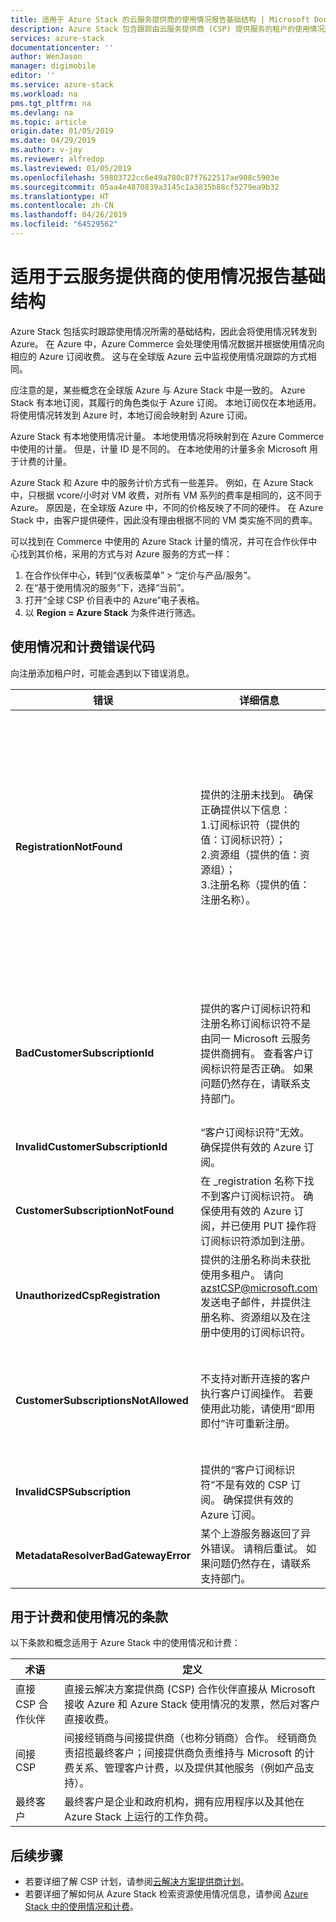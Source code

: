 ```yaml
---
title: 适用于 Azure Stack 的云服务提供商的使用情况报告基础结构 | Microsoft Docs
description: Azure Stack 包含跟踪由云服务提供商 (CSP) 提供服务的租户的使用情况所需的基础结构，并将使用情况转发到 Azure。
services: azure-stack
documentationcenter: ''
author: WenJason
manager: digimobile
editor: ''
ms.service: azure-stack
ms.workload: na
pms.tgt_pltfrm: na
ms.devlang: na
ms.topic: article
origin.date: 01/05/2019
ms.date: 04/29/2019
ms.author: v-jay
ms.reviewer: alfredop
ms.lastreviewed: 01/05/2019
ms.openlocfilehash: 59803722cc6e49a780c87f7622517ae908c5903e
ms.sourcegitcommit: 05aa4e4870839a3145c1a3835b88cf5279ea9b32
ms.translationtype: HT
ms.contentlocale: zh-CN
ms.lasthandoff: 04/26/2019
ms.locfileid: "64529562"
---
```

# <a name="usage-reporting-infrastructure-for-cloud-service-providers"></a>适用于云服务提供商的使用情况报告基础结构

Azure Stack 包括实时跟踪使用情况所需的基础结构，因此会将使用情况转发到 Azure。 在 Azure 中，Azure Commerce 会处理使用情况数据并根据使用情况向相应的 Azure 订阅收费。 这与在全球版 Azure 云中监视使用情况跟踪的方式相同。

应注意的是，某些概念在全球版 Azure 与 Azure Stack 中是一致的。 Azure Stack 有本地订阅，其履行的角色类似于 Azure 订阅。 本地订阅仅在本地适用。 将使用情况转发到 Azure 时，本地订阅会映射到 Azure 订阅。

Azure Stack 有本地使用情况计量。 本地使用情况将映射到在 Azure Commerce 中使用的计量。 但是，计量 ID 是不同的。 在本地使用的计量多余 Microsoft 用于计费的计量。

Azure Stack 和 Azure 中的服务计价方式有一些差异。 例如，在 Azure Stack 中，只根据 vcore/小时对 VM 收费，对所有 VM 系列的费率是相同的，这不同于 Azure。 原因是，在全球版 Azure 中，不同的价格反映了不同的硬件。 在 Azure Stack 中，由客户提供硬件，因此没有理由根据不同的 VM 类实施不同的费率。

可以找到在 Commerce 中使用的 Azure Stack 计量的情况，并可在合作伙伴中心找到其价格，采用的方式与对 Azure 服务的方式一样：

1. 在合作伙伴中心，转到“仪表板菜单” > “定价与产品/服务”。
2. 在“基于使用情况的服务”下，选择“当前”。
3. 打开“全球 CSP 价目表中的 Azure”电子表格。
4. 以 **Region = Azure Stack** 为条件进行筛选。

## <a name="usage-and-billing-error-codes"></a>使用情况和计费错误代码

向注册添加租户时，可能会遇到以下错误消息。

| 错误                           | 详细信息                                                                                                                                                                                                                                                                                                                           | 注释                                                                                                                                                                                                                                                                                                                                                                                                                                                                                                                                                                                                            |
|---------------------------------|-----------------------------------------------------------------------------------------------------------------------------------------------------------------------------------------------------------------------------------------------------------------------------------------------------------------------------------|---------------------------------------------------------------------------------------------------------------------------------------------------------------------------------------------------------------------------------------------------------------------------------------------------------------------------------------------------------------------------------------------------------------------------------------------------------------------------------------------------------------------------------------------------------------------------------------------------------------------|
| **RegistrationNotFound**            | 提供的注册未找到。 确保正确提供以下信息：<br>1.订阅标识符（提供的值：订阅标识符）；<br>2.资源组（提供的值：资源组）；<br>3.注册名称（提供的值：注册名称）。                             | 当指向初始注册的信息不正确时，通常会发生此错误。 如需验证注册的资源组和名称，可以通过列出所有资源的方式在 Azure 门户中找到它。 如果找到多个注册资源，请查看属性中的 **CloudDeploymentID**，然后选择其 **CloudDeploymentID** 与云的 CloudDeploymentID 匹配的注册。 若要查找 **CloudDeploymentID**，可以在 Azure Stack 上使用以下 PowerShell：<br>`$azureStackStampInfo = Invoke-Command -Session $session -ScriptBlock { Get-AzureStackStampInformation }` |
| **BadCustomerSubscriptionId**       | 提供的客户订阅标识符和注册名称订阅标识符不是由同一 Microsoft 云服务提供商拥有。 查看客户订阅标识符是否正确。 如果问题仍然存在，请联系支持部门。 | 如果客户订阅为 CSP 订阅，但它汇总到 CSP 合作伙伴时，该合作伙伴不同于在初始注册中使用的订阅所汇总到的合作伙伴，则会发生此错误。 进行该检查是为了防止出现特定的情况，该情况会导致对与所使用的 Azure Stack 无关的 CSP 合作伙伴收费。                                                                                                                                                                                                                                                                          |
| **InvalidCustomerSubscriptionId**   | “客户订阅标识符”无效。 确保提供有效的 Azure 订阅。                                                                                                                                                                         |                                                                                                                                                                                                                                                                                                                                                                                                                                                                                                                                                                                                                     |
| **CustomerSubscriptionNotFound**    | 在 _registration 名称下找不到客户订阅标识符。 确保使用有效的 Azure 订阅，并已使用 PUT 操作将订阅标识符添加到注册。                                                   | 尝试验证是否已向订阅添加租户但却找不到与注册关联的客户订阅时，会发生此错误。 尚未将客户添加到订阅，或者订阅 ID 写入错误。                                                                                                                                                                                                                                                                                                                                |
| **UnauthorizedCspRegistration**     | 提供的注册名称尚未获批使用多租户。 请向 azstCSP@microsoft.com 发送电子邮件，并提供注册名称、资源组以及在注册中使用的订阅标识符。                                                                                    | 注册需要获得 Microsoft 的批准，在允许使用多租户后，才能开始向其添加租户。                                                                                                                                                                                                                                                                                                                                                                                             |
| **CustomerSubscriptionsNotAllowed** | 不支持对断开连接的客户执行客户订阅操作。 若要使用此功能，请使用“即用即付”许可重新注册。                                                                                                                                                                    | 你尝试向其添加租户的注册是一个容量注册，也就是说，在创建注册时使用了参数 `BillingModel Capacity`。 只允许“即用即付”注册添加租户。 必须使用参数 `BillingModel PayAsYouUse` 重新注册。                                                                                                                                                                                                                                                                                          |
| **InvalidCSPSubscription**          | 提供的“客户订阅标识符”不是有效的 CSP 订阅。 确保提供有效的 Azure 订阅。                                                                                                                                                        | 这很有可能是错误地键入了客户订阅。                                                                                                                                                                                                                                                                                                                                                                                                                                                                                                                                        |
| **MetadataResolverBadGatewayError** | 某个上游服务器返回了异外错误。 请稍后重试。 如果问题仍然存在，请联系支持部门。                                                                                                                                                                                                |                                                                                                                                                                                                                                                                                                                                                                                                                                                                                                                                                                                                                     |

## <a name="terms-used-for-billing-and-usage"></a>用于计费和使用情况的条款

以下条款和概念适用于 Azure Stack 中的使用情况和计费：

| 术语 | 定义 |
| --- | --- |
| 直接 CSP 合作伙伴 | 直接云解决方案提供商 (CSP) 合作伙伴直接从 Microsoft 接收 Azure 和 Azure Stack 使用情况的发票，然后对客户直接收费。 |
| 间接 CSP | 间接经销商与间接提供商（也称分销商）合作。 经销商负责招揽最终客户；间接提供商负责维持与 Microsoft 的计费关系、管理客户计费，以及提供其他服务（例如产品支持）。 |
| 最终客户 | 最终客户是企业和政府机构，拥有应用程序以及其他在 Azure Stack 上运行的工作负荷。 |

## <a name="next-steps"></a>后续步骤

- 若要详细了解 CSP 计划，请参阅[云解决方案提供商计划](https://partner.microsoft.com/solutions/microsoft-cloud-solutions)。
- 若要详细了解如何从 Azure Stack 检索资源使用情况信息，请参阅 [Azure Stack 中的使用情况和计费](azure-stack-billing-and-chargeback.md)。

<!-- Update_Description: wording update -->